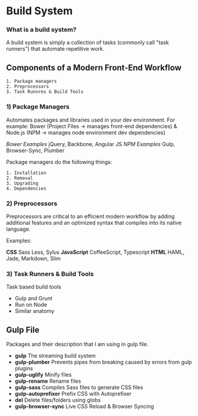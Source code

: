 # Build System


### What is a build system?
A build system is simply a collection of tasks (commonly call "task runners") that automate repetitive work.


## Components of a Modern Front-End Workflow

    1. Package managers
    2. Preprocessors
    3. Task Runnres & Build Tools
    
### 1) Package Managers
Automates packages and libraries used in your dev environment. For example: Bower (Project Files -> manages front-end dependencies) & Node.js (NPM -> manages node environment dev dependencies)

*Bower Examples* jQuery, Backbone, Angular JS
*NPM Examples* Gulp, Browser-Sync, Plumber

Package managers do the following things:

    1. Installation
    2. Removal
    3. Upgrading
    4. Dependencies
    
### 2) Preprocessors
Preprocessors are critical to an efficient modern workflow by adding additional features and an optimized syntax that compiles into its native language.

Examples:

**CSS** Sass Less, Sylus
**JavaScript** CoffeeScript, Typescript
**HTML** HAML, Jade, Markdown, Slim

### 3) Task Runners & Build Tools
Task based build tools

 - Gulp and Grunt
 - Run on Node
 - Similar anatomy


## Gulp File

Packages and their description that I am using in gulp file.

- **gulp** The streaming build system
- **gulp-plumber** Prevents pipes from breaking caused by errors from gulp plugins
- **gulp-uglify** Minify files
- **gulp-rename** Rename files
- **gulp-sass** Compiles Sass files to generate CSS files
- **gulp-autoprefixer** Prefix CSS with Autoprefixer
- **del** Delete files/folders using globs
- **gulp-browser-sync** Live CSS Reload & Browser Syncing

